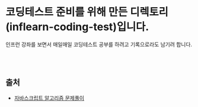 # 코딩테스트 준비를 위해 만든 디렉토리(inflearn-coding-test)입니다.
인프런 강좌를 보면서 매일매일 코딩테스트 공부를 하려고 기록으로라도 남기려 합니다.

<br/>
<br/>

## 출처
- [자바스크립트 알고리즘 문제풀이](https://www.inflearn.com/course/%EC%9E%90%EB%B0%94%EC%8A%A4%ED%81%AC%EB%A6%BD%ED%8A%B8-%EC%95%8C%EA%B3%A0%EB%A6%AC%EC%A6%98-%EB%AC%B8%EC%A0%9C%ED%92%80%EC%9D%B4#)
